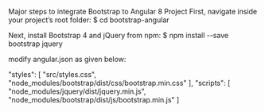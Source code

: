 Major steps to integrate Bootstrap to Angular 8 Project
First, navigate inside your project’s root folder:
$ cd bootstrap-angular


Next, install Bootstrap 4 and jQuery from npm:
$ npm install --save bootstrap jquery

modify angular.json as given below:

"styles": [
      "src/styles.css", 
        "node_modules/bootstrap/dist/css/bootstrap.min.css"
      ],
      "scripts": [
        "node_modules/jquery/dist/jquery.min.js",
        "node_modules/bootstrap/dist/js/bootstrap.min.js"
      ]